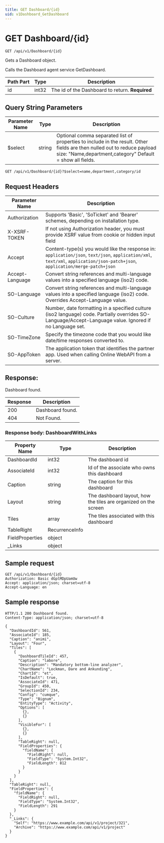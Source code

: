 ```yaml
---
title: GET Dashboard/{id}
uid: v1Dashboard_GetDashboard
---
```


# GET Dashboard/{id}

```http
GET /api/v1/Dashboard/{id}
```

Gets a Dashboard object.


Calls the Dashboard agent service GetDashboard.





| Path Part | Type | Description |
|-----------|------|-------------|
| id | int32 | The id of the Dashboard to return. **Required** |


## Query String Parameters

| Parameter Name | Type |  Description |
|----------------|------|--------------|
| $select | string |  Optional comma separated list of properties to include in the result. Other fields are then nulled out to reduce payload size: "Name,department,category" Default = show all fields. |

```http
GET /api/v1/Dashboard/{id}?$select=name,department,category/id
```


## Request Headers

| Parameter Name | Description |
|----------------|-------------|
| Authorization  | Supports 'Basic', 'SoTicket' and 'Bearer' schemes, depending on installation type. |
| X-XSRF-TOKEN   | If not using Authorization header, you must provide XSRF value from cookie or hidden input field |
| Accept         | Content-type(s) you would like the response in: `application/json`, `text/json`, `application/xml`, `text/xml`, `application/json-patch+json`, `application/merge-patch+json` |
| Accept-Language | Convert string references and multi-language values into a specified language (iso2) code. |
| SO-Language | Convert string references and multi-language values into a specified language (iso2) code. Overrides Accept-Language value. |
| SO-Culture | Number, date formatting in a specified culture (iso2 language) code. Partially overrides SO-Language/Accept-Language value. Ignored if no Language set. |
| SO-TimeZone | Specify the timezone code that you would like date/time responses converted to. |
| SO-AppToken | The application token that identifies the partner app. Used when calling Online WebAPI from a server. |


## Response:

Dashboard found.

| Response | Description |
|----------------|-------------|
| 200 | Dashboard found. |
| 404 | Not Found. |

### Response body: DashboardWithLinks

| Property Name | Type |  Description |
|----------------|------|--------------|
| DashboardId | int32 | The dashboard id |
| AssociateId | int32 | Id of the associate who owns this dashboard |
| Caption | string | The caption for this dashboard |
| Layout | string | The dashboard layout, how the tiles are organized on the screen |
| Tiles | array | The tiles associated with this dashboard |
| TableRight | RecurrenceInfo |  |
| FieldProperties | object |  |
| _Links | object |  |

## Sample request

```http!
GET /api/v1/Dashboard/{id}
Authorization: Basic dGplMDpUamUw
Accept: application/json; charset=utf-8
Accept-Language: en
```

## Sample response

```http_
HTTP/1.1 200 Dashboard found.
Content-Type: application/json; charset=utf-8

{
  "DashboardId": 561,
  "AssociateId": 185,
  "Caption": "animi",
  "Layout": "Four",
  "Tiles": [
    {
      "DashboardTileId": 457,
      "Caption": "labore",
      "Description": "Mandatory bottom-line analyzer",
      "ChartName": "Lockman, Dare and Ankunding",
      "ChartId": "et",
      "IsDefault": true,
      "AssociateId": 471,
      "GroupId": 450,
      "SelectionId": 234,
      "Config": "cumque",
      "Type": "Bignum",
      "EntityType": "Activity",
      "Options": [
        {},
        {}
      ],
      "VisibleFor": [
        {},
        {}
      ],
      "TableRight": null,
      "FieldProperties": {
        "fieldName": {
          "FieldRight": null,
          "FieldType": "System.Int32",
          "FieldLength": 812
        }
      }
    }
  ],
  "TableRight": null,
  "FieldProperties": {
    "fieldName": {
      "FieldRight": null,
      "FieldType": "System.Int32",
      "FieldLength": 291
    }
  },
  "_Links": {
    "Self": "https://www.example.com/api/v1/project/321",
    "Archive": "https://www.example.com/api/v1/project"
  }
}
```